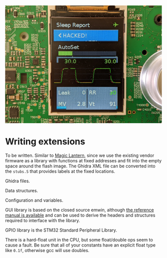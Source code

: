 ![`sprintf` on the screen](/images/sprintf.jpg)


# Writing extensions

To be written.  Similar to [Magic Lantern](https://magiclantern.fm), since we use the
existing vendor firmware as a library with functions at fixed addresses and fit into
the empty space around the flash image.  The Ghidra XML file can be converted into
the `stubs.S` that provides labels at the fixed locations.

Ghidra files.

Data structures.

Configuration and variables.

GUI library is based on the closed
source emwin, although [the reference manual is
available](https://www.nxp.com/docs/en/user-guide/UM03001_emWin5_5.pdf)
and can be used to derive the headers and structures required to interface
with the library.

GPIO library is the STM32 Standard Peripheral Library.

There is a hard-float unit in the CPU, but some float/double ops seem
to cause a fault.  Be sure that all of your constants have an explicit
float type like `0.1f`, otherwise gcc will use doubles.
